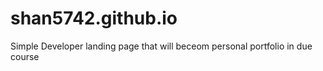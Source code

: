 # shan5742.github.io

Simple Developer landing page that will beceom personal portfolio in due course
